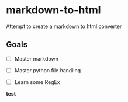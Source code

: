 # markdown-to-html
Attempt to create a markdown to html converter

## Goals
- [ ] Master markdown
- [ ] Master python file handling
- [ ] Learn some RegEx


__test__
